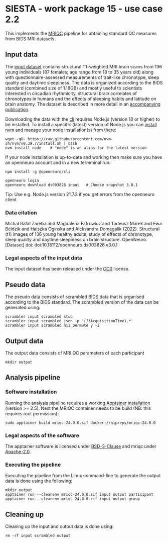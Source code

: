 # SIESTA - work package 15 - use case 2.2

This implements the [MRIQC](https://mriqc.readthedocs.io/en/latest/) pipeline for obtaining standard QC measures from BIDS MRI datasets.

## Input data

The [input dataset](https://doi.org/10.18112/openneuro.ds003826.v3.0.1) contains structural T1-weighted MRI brain scans from 136 young individuals (87 females; age range from 18 to 35 years old) along with questionnaire-assessed measurements of trait-like chronotype, sleep quality and daytime sleepiness. The data is organized according to the BIDS standard (combined size of 1.18GB) and mostly useful to scientists interested in circadian rhythmicity, structural brain correlates of chronotypes in humans and the effects of sleeping habits and latitude on brain anatomy. The dataset is described in more detail in an [accompanying publication](https://doi.org/10.1080/09291016.2021.1990501).

Downloading the data with the [cli](https://docs.openneuro.org/packages/openneuro-cli.html) requires Node.js (version 18 or higher) to be installed. To install a specific (latest) version of Node.js you can [install nvm](https://github.com/nvm-sh/nvm?tab=readme-ov-file#installing-and-updating) and manage your node installation(s) from there:

```console
wget -qO- https://raw.githubusercontent.com/nvm-sh/nvm/v0.39.7/install.sh | bash
nvm install node    # "node" is an alias for the latest version
```

If your node installation is up-to-date and working then make sure you have an openneuro account and in a new termminal run:

```console
npm install -g @openneuro/cli

openneuro login
openneuro download ds003826 input   # Choose snapshot 3.0.1
```

Tip: Use e.g. Node.js version 21.7.3 if you get errors from the openneuro client

### Data citation

Michal Rafal Zareba and Magdalena Fafrowicz and Tadeusz Marek and Ewa Beldzik and Halszka Oginska and Aleksandra Domagalik (2022). Structural (t1) images of 136 young healthy adults; study of effects of chronotype, sleep quality and daytime sleepiness on brain structure. OpenNeuro. [Dataset] doi: doi:10.18112/openneuro.ds003826.v3.0.1

### Legal aspects of the input data

The input dataset has been released under the [CC0](https://spdx.org/licenses/CC0-1.0.html) license.

## Pseudo data

The pseudo data consists of scrambled BIDS data that is organised according to the BIDS standard. The scrambled version of the data can be generated using:

```console
scrambler input scrambled stub
scrambler input scrambled json -p '(?!AcquisitionTime).*'
scrambler input scrambled nii permute y -i
```

## Output data

The output data consists of MRI QC parameters of each participant

```console
mkdir output
```

## Analysis pipeline

### Software installation

Running the analysis pipeline requires a working [Apptainer installation](https://apptainer.org/docs/admin/main/installation.html#installation-on-linux) (version >= 2.5). Next the MRIQC container needs to be build (NB: this requires root permission):

```console
sudo apptainer build mriqc-24.0.0.sif docker://nipreps/mriqc:24.0.0
```

### Legal aspects of the software

The apptainer software is licensed under [BSD-3-Clause](https://apptainer.org/docs/admin/main/license.html) and mriqc under [Apache-2.0](https://spdx.org/licenses/Apache-2.0.html).

### Executing the pipeline

Executing the pipeline from the Linux command-line to generate the output data is done using the following:

```console
mkdir output
apptainer run --cleanenv mriqc-24.0.0.sif input output participant
apptainer run --cleanenv mriqc-24.0.0.sif input output group
```

## Cleaning up

Cleaning up the input and output data is done using:

```console
rm -rf input scrambled output
```

